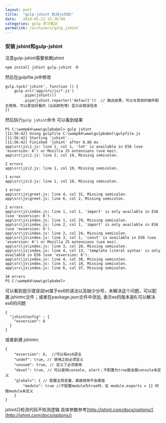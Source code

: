 ```yaml
---
layout: post
title:  "gulp-jshint 检测js代码"
date:   2018-05-23 15:30:00
categories: gulp 学习笔记
permalink: /archivers/gulp_jshint
---
```


### 安装 jshint和gulp-jshint

注意gulp-jshint需要依赖jshint

```
npm install jshint gulp-jshint -D
```
然后在gulpfile.js中修改

```
gulp.task('jshint', function () {
    gulp.src('app/src/js/*.js')
        .pipe(jshint())
        .pipe(jshint.reporter('default'))  // 输出结果，可以与其他的插件配合使用，可以更加好看的（比如颜色等）显示出错误信息
})
```
然后执行```gulp jshint```命令
可以看到结果

```
PS C:\wamp64\www\gulpbabel> gulp jshint
[11:56:42] Using gulpfile C:\wamp64\www\gulpbabel\gulpfile.js
[11:56:42] Starting 'jshint'...
[11:56:42] Finished 'jshint' after 8.86 ms
app\src\js\1.js: line 1, col 1, 'let' is available in ES6 (use 'esversion: 6') or Mozilla JS extensions (use moz).
app\src\js\1.js: line 2, col 18, Missing semicolon.

2 errors
app\src\js\2.js: line 1, col 18, Missing semicolon.

1 error
app\src\js\3.js: line 1, col 18, Missing semicolon.

1 error
app\src\js\greet.js: line 4, col 31, Missing semicolon.
app\src\js\greet.js: line 6, col 2, Missing semicolon.

2 errors
app\src\js\index.js: line 1, col 1, 'import' is only available in ES6 (use 'esversion: 6').
app\src\js\index.js: line 1, col 29, Missing semicolon.
app\src\js\index.js: line 2, col 1, 'import' is only available in ES6 (use 'esversion: 6').
app\src\js\index.js: line 2, col 24, Missing semicolon.
app\src\js\index.js: line 3, col 1, 'const' is available in ES6 (use 'esversion: 6') or Mozilla JS extensions (use moz).
app\src\js\index.js: line 3, col 28, Missing semicolon.
app\src\js\index.js: line 4, col 13, 'template literal syntax' is only available in ES6 (use 'esversion: 6').
app\src\js\index.js: line 4, col 30, Missing semicolon.
app\src\js\index.js: line 5, col 18, Missing semicolon.
app\src\js\index.js: line 6, col 37, Missing semicolon.

10 errors
PS C:\wamp64\www\gulpbabel>
```

可以看到提示错误说let属于es6的语法以及缺少分号，未解决这个问题，可以配置.jshintrc文件；或者在package.json文件中添加, 表示es的版本是6,可以解决es6的问题

```
{
  "jshintConfig" : {
    "esversion": 6
  }
}
```

或者新建.jshintrc

```
{
    "esversion": 6,  //可以有es6语法
    "undef": true, // 使用之前必须定义
    "unused": true, // 定义了必须使用
    "devel": true, // 可以使用console, alert；不配置为true是会报console未定义
    "globals": { // 配置全局变量，直接使用不会报错
        "module": true //不配置module为true时，在 module.exports = {} 时报module未定义
    }
}
```
jshint只检测代码不检测逻辑
具体参数参考[http://jshint.com/docs/options/](http://jshint.com/docs/options/)

